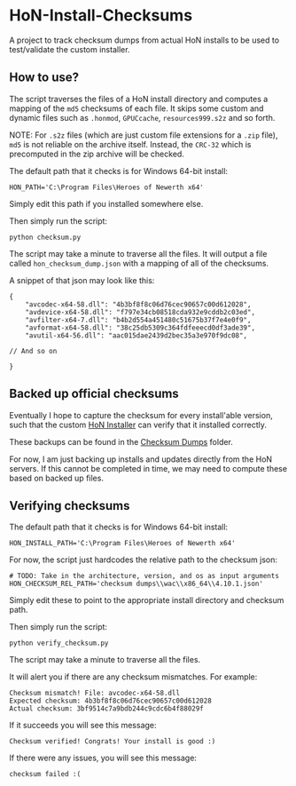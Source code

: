 # HoN-Install-Checksums
A project to track checksum dumps from actual HoN installs to be used to test/validate the custom installer.

## How to use?

The script traverses the files of a HoN install directory and computes a mapping of the `md5` checksums of each file. It skips some custom and dynamic
files such as `.honmod`, `GPUCcache`, `resources999.s2z` and so forth.

NOTE: For `.s2z` files (which are just custom file extensions for a `.zip` file), `md5` is not reliable on the archive itself. Instead, the `CRC-32` which is precomputed in the zip archive will be checked.

The default path that it checks is for Windows 64-bit install:

```
HON_PATH='C:\Program Files\Heroes of Newerth x64'
```

Simply edit this path if you installed somewhere else.

Then simply run the script:

```
python checksum.py
```

The script may take a minute to traverse all the files. It will output a file called `hon_checksum_dump.json` with a mapping of all of the checksums.

A snippet of that json may look like this:

```
{
    "avcodec-x64-58.dll": "4b3bf8f8c06d76cec90657c00d612028",
    "avdevice-x64-58.dll": "f797e34cb08518cda932e9cddb2c03ed",
    "avfilter-x64-7.dll": "b4b2d554a451480c51675b37f7e4e0f9",
    "avformat-x64-58.dll": "38c25db5309c364fdfeeecd0df3ade39",
    "avutil-x64-56.dll": "aac015dae2439d2bec35a3e970f9dc08",

// And so on

}
```

## Backed up official checksums

Eventually I hope to capture the checksum for every install'able version, such that the custom [HoN Installer](https://github.com/HoN-Revival/HoN-Installer) can verify
that it installed correctly.

These backups can be found in the [Checksum Dumps](https://github.com/HoN-Revival/HoN-Install-Checksums/tree/main/checksum%20dumps) folder.

For now, I am just backing up installs and updates directly from the HoN servers. If this cannot be completed in time, we may need to compute these based on backed up
files.

## Verifying checksums

The default path that it checks is for Windows 64-bit install:

```
HON_INSTALL_PATH='C:\Program Files\Heroes of Newerth x64'
```

For now, the script just hardcodes the relative path to the checksum json:

```
# TODO: Take in the architecture, version, and os as input arguments
HON_CHECKSUM_REL_PATH='checksum dumps\\wac\\x86_64\\4.10.1.json'
```

Simply edit these to point to the appropriate install directory and checksum path.

Then simply run the script:

```
python verify_checksum.py
```

The script may take a minute to traverse all the files.

It will alert you if there are any checksum mismatches. For example:

```
Checksum mismatch! File: avcodec-x64-58.dll
Expected checksum: 4b3bf8f8c06d76cec90657c00d612028
Actual checksum: 3bf9514c7a9bdb244c9cdc6b4f88029f
```

If it succeeds you will see this message:

```
Checksum verified! Congrats! Your install is good :)
```

If there were any issues, you will see this message:

```
checksum failed :(
```
